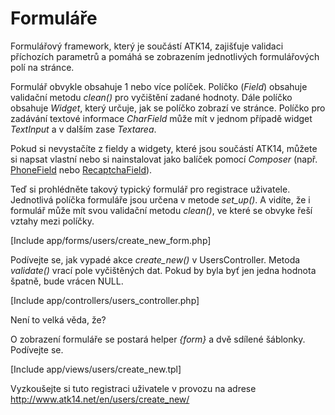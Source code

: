 Formuláře
=========

Formulářový framework, který je součástí ATK14, zajišťuje validaci příchozích parametrů a pomáhá se zobrazením jednotlivých formulářových polí na stránce.

Formulář obvykle obsahuje 1 nebo více políček. Políčko (_Field_) obsahuje validační metodu _clean()_ pro vyčištění zadané hodnoty. Dále políčko obsahuje _Widget_, který určuje, jak se políčko zobrazí ve stránce.
Políčko pro zadávání textové informace _CharField_ může mít v jednom případě widget _TextInput_ a v dalším zase _Textarea_.

Pokud si nevystačíte z fieldy a widgety, které jsou součástí ATK14, můžete si napsat vlastní nebo si nainstalovat jako balíček pomocí _Composer_ (např. [PhoneField](https://packagist.org/packages/atk14/phone-field) nebo [RecaptchaField](https://packagist.org/packages/atk14/recaptcha-field)).

Teď si prohlédněte takový typický formulář pro registrace uživatele. Jednotlivá políčka formuláře jsou určena v metode *set_up()*. A vidíte, že i formulář může mít svou validační metodu _clean()_, ve které se obvyke řeší vztahy mezi políčky.

[Include app/forms/users/create_new_form.php]

Podívejte se, jak vypadé akce *create_new()* v UsersController. Metoda _validate()_ vrací pole vyčištěných dat. Pokud by byla byť jen jedna hodnota špatně, bude vrácen NULL.

[Include app/controllers/users_controller.php]

Není to velká věda, že?

O zobrazení formuláře se postará helper *{form}* a dvě sdílené šáblonky. Podívejte se.

[Include app/views/users/create_new.tpl]

Vyzkoušejte si tuto registraci uživatele v provozu na adrese <http://www.atk14.net/en/users/create_new/>

